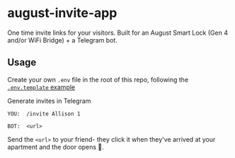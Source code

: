# august-invite-app

One time invite links for your visitors.  Built for an August Smart Lock (Gen 4 and/or WiFi Bridge) + a Telegram bot. 

## Usage

Create your own `.env` file in the root of this repo, following the [`.env.template` example](https://github.com/willow-apt/august-invite-app/blob/main/.env.template)

Generate invites in Telegram

```
YOU:  /invite Allison 1

BOT:  <url>
```

Send the `<url>` to your friend- they click it when they've arrived at your apartment and the door opens 🎉.
